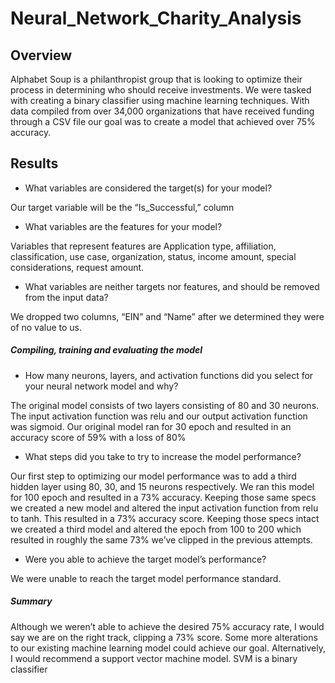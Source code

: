 # Neural_Network_Charity_Analysis

## Overview

Alphabet Soup is a philanthropist group that is looking to optimize their process in determining who should receive investments. We were tasked with creating a binary classifier using machine learning techniques. With data compiled from over 34,000 organizations that have received funding through a CSV file our goal was to create a model that achieved over 75% accuracy. 

## Results

* What variables are considered the target(s) for your model?

Our target variable will be the “Is_Successful,” column

* What variables are the features for your model?

Variables that represent features are Application type, affiliation, classification, use case, organization, status, income amount, special considerations, request amount.

* What variables are neither targets nor features, and should be removed from the input data?

We dropped two columns, “EIN” and “Name” after we determined they were of no value to us. 

##### Compiling, training and evaluating the model

* How many neurons, layers, and activation functions did you select for your neural network model and why?

The original model consists of two layers consisting of 80 and 30 neurons. The input activation function was relu and our output activation function was sigmoid. Our original model ran for 30 epoch and resulted in an accuracy score of 59% with a loss of 80%

* What steps did you take to try to increase the model performance?

Our first step to optimizing our model performance was to add a third hidden layer using 80, 30, and 15 neurons respectively. We ran this model for 100 epoch and resulted in a 73% accuracy. Keeping those same specs we created a new model and altered the input activation function from relu to tanh. This resulted in a 73% accuracy score. Keeping those specs intact we created a third model and altered the epoch from 100 to 200 which resulted in roughly the same 73% we’ve clipped in the previous attempts.

* Were you able to achieve the target model’s performance?

We were unable to reach the target model performance standard.

##### Summary

Although we weren’t able to achieve the desired 75% accuracy rate, I would say we are on the right track, clipping a 73% score. Some more alterations to our existing machine learning model could achieve our goal. Alternatively, I would recommend a support vector machine model. SVM is a binary classifier 
